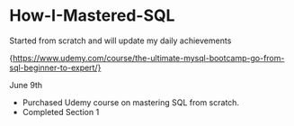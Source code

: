 # How-I-Mastered-SQL
Started from scratch and will update my daily achievements

{https://www.udemy.com/course/the-ultimate-mysql-bootcamp-go-from-sql-beginner-to-expert/}

June 9th
- Purchased Udemy course on mastering SQL from scratch.
- Completed Section 1
